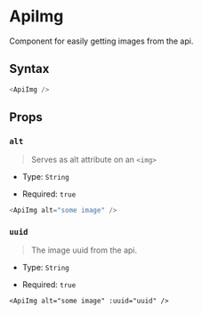# ApiImg

Component for easily getting images from the api.

## Syntax

```js
<ApiImg />
```

## Props

### `alt`

> Serves as alt attribute on an `<img>`

- Type: `String`

- Required: `true`

```js
<ApiImg alt="some image" />
```

### `uuid`

> The image uuid from the api.

- Type: `String`

- Required: `true`

```vue
<ApiImg alt="some image" :uuid="uuid" />
```
